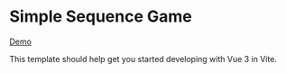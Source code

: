# Simple Sequence Game 
[Demo](https://auswuchs.github.io/test-medods-2/)


This template should help get you started developing with Vue 3 in Vite.


